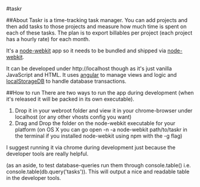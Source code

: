 #taskr

##About
Taskr is a time-tracking task manager. You can add projects and then add tasks to those projects and measure how much time is spent on each of these tasks. The plan is to export billables per project (each project has a hourly rate) for each month.

It's a [node-webkit](https://github.com/rogerwang/node-webkit) app so it needs to be bundled and shipped via [node-webkit](https://github.com/rogerwang/node-webkit).

It can be developed under http://localhost though as it's just vanilla JavaScript and HTML. It uses [angular](http://angularjs.org/)
to manage views and logic and [localStorageDB](http://nadh.in/code/localstoragedb/) to handle database transactions.

##How to run
There are two ways to run the app during development (when it's released it will be packed in its own executable).

1. Drop it in your webroot folder and view it in your chrome-browser under localhost (or any other vhosts config you want)
2. Drag and Drop the folder on the node-webkit executable for your platform (on OS X you can go open -n -a node-webkit path/to/taskr in the terminal if you installed node-webkit using npm with the -g flag)

I suggest running it via chrome during development just because the developer tools are really helpful.

(as an aside, to test database-queries run them through console.table() i.e. console.table(db.query('tasks')).
This will output a nice and readable table in the developer tools.
